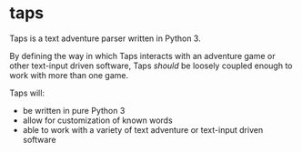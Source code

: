 # taps
Taps is a text adventure parser written in Python 3.

By defining the way in which Taps interacts with an adventure game or other text-input driven software, Taps _should_ be loosely coupled enough to work with more than one game.

Taps will:
* be written in pure Python 3
* allow for customization of known words
* able to work with a variety of text adventure or text-input driven software
